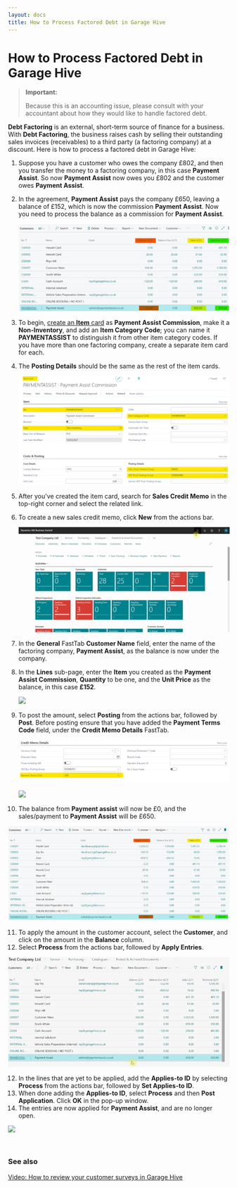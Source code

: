 ```yaml
---
layout: docs
title: How to Process Factored Debt in Garage Hive
---
```


# How to Process Factored Debt in Garage Hive

> **Important:**
>
> Because this is an accounting issue, please consult with your accountant about how they would like to handle factored debt.

**Debt Factoring** is an external, short-term source of finance for a business. With **Debt Factoring**, the business raises cash by selling their outstanding sales invoices (receivables) to a third party (a factoring company) at a discount. Here is how to process a factored debt in Garage Hive:
1. Suppose you have a customer who owes the company £802, and then you transfer the money to a factoring company, in this case **Payment Assist**. So now **Payment Assist** now owes you £802 and the customer owes **Payment Assist**.
2. In the agreement, **Payment Assist** pays the company £650, leaving a balance of £152, which is now the commission  **Payment Assist**. Now you need to process the balance as a commission for **Payment Assist**.

   ![](media/garagehive-processing-factored-debt1.png)

3. To begin, [create an **Item** card](garagehive-create-an-item-card.html) as **Payment Assist Commission**, make it a **Non-Inventory**, and add an **Item Category Code**; you can name it **PAYMENTASSIST** to distinguish it from other item category codes. If you have more than one factoring company, create a separate item card for each.
4. The **Posting Details** should be the same as the rest of the item cards.

   ![](media/garagehive-processing-factored-debt2.png)

5. After you've created the item card, search for **Sales Credit Memo** in the top-right corner and select the related link.
6. To create a new sales credit memo, click **New** from the actions bar.

   ![](media/garagehive-processing-factored-debt3.gif)

7. In the **General** FastTab **Customer Name** field, enter the name of the factoring company, **Payment Assist**, as the balance is now under the company.
8. In the **Lines** sub-page, enter the **Item** you created as the **Payment Assist Commission**, **Quantity** to be one, and the **Unit Price** as the balance, in this case **£152**.

   ![](media/garagehive-processing-factored-debt4.gif)

9. To post the amount, select **Posting** from the actions bar, followed by **Post**. Before posting ensure that you have added the **Payment Terms Code** field, under the **Credit Memo Details** FastTab.

   ![](media/garagehive-processing-factored-debt5a.png)
   
   ![](media/garagehive-processing-factored-debt5.gif)

10. The balance from **Payment assist** will now be £0, and the sales/payment to **Payment Assist** will be £650.

   ![](media/garagehive-processing-factored-debt6.png)

11. To apply the amount in the customer account, select the **Customer**, and click on the amount in the **Balance** column.
12. Select **Process** from the actions bar, followed by **Apply Entries**.

   ![](media/garagehive-processing-factored-debt6.gif)

12. In the lines that are yet to be applied, add the **Applies-to ID** by selecting **Process** from the actions bar, followed by **Set Applies-to ID**.
13. When done adding the **Applies-to ID**, select **Process** and then **Post Application**. Click **OK** in the pop-up window.
14. The entries are now applied for **Payment Assist**, and are no longer open.

   ![](media/garagehive-processing-factored-debt7.gif)


<br>

### See also

[Video: How to review your customer surveys in Garage Hive](https://www.youtube.com/watch?v=UWpPgs-rJJg&t=136s)

